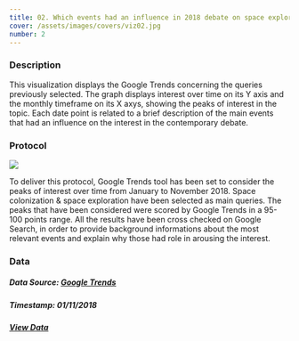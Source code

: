 ```yaml
---
title: 02. Which events had an influence in 2018 debate on space exploration & colonization future?
cover: /assets/images/covers/viz02.jpg
number: 2
---
```

### Description
This visualization displays the Google Trends concerning the queries previously selected.
The graph displays interest over time on its Y axis and the monthly timeframe on its X axys, showing the peaks of interest in the topic.
Each date point is related to a brief description of the main events that had an influence on the interest in the contemporary debate.

### Protocol
<img class="protocolli" src="{{ '/assets/images/protocols/protocol-2.png' | relative_url }}"/>

To deliver this protocol, Google Trends tool has been set to consider the peaks of interest over time from January to November 2018. Space colonization & space exploration have been selected as main queries. The peaks that have been considered were scored by Google Trends in a 95-100 points range. All the results have been cross checked on Google Search, in order to provide background informations about the most relevant events and explain why those had role in arousing the interest.

### Data
##### Data Source: [Google Trends](http://trends.google.com/)
##### Timestamp: 01/11/2018
##### [View Data](https://drive.google.com/open?id=1EfnzoC0Zwt7KxY-zgSKqxu9DJX_EPX3H)

